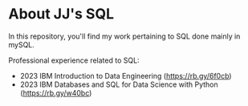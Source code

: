 # About JJ's SQL

In this repository, you'll find my work pertaining to SQL done mainly in mySQL.

Professional experience related to SQL: 

* 2023 IBM Introduction to Data Engineering (https://rb.gy/6f0cb)
* 2023 IBM Databases and SQL for Data Science with Python (https://rb.gy/w40bc)
